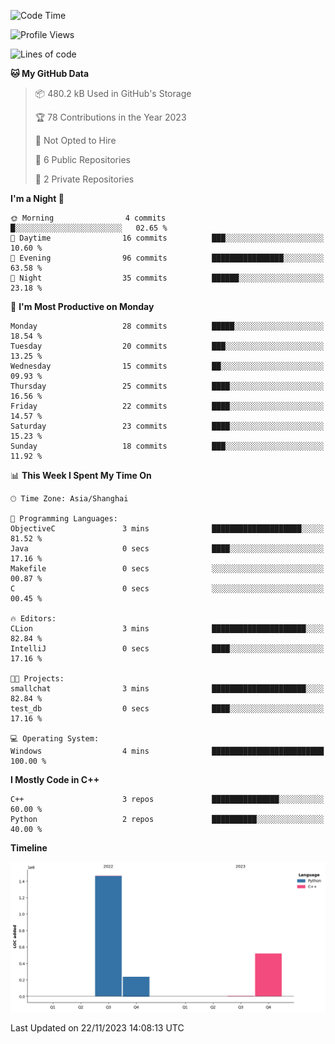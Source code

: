 <!--START_SECTION:waka-->
![Code Time](http://img.shields.io/badge/Code%20Time-59%20hrs%2034%20mins-blue)

![Profile Views](http://img.shields.io/badge/Profile%20Views-43-blue)

![Lines of code](https://img.shields.io/badge/From%20Hello%20World%20I%27ve%20Written-2.2%20million%20lines%20of%20code-blue)

**🐱 My GitHub Data** 

> 📦 480.2 kB Used in GitHub's Storage 
 > 
> 🏆 78 Contributions in the Year 2023
 > 
> 🚫 Not Opted to Hire
 > 
> 📜 6 Public Repositories 
 > 
> 🔑 2 Private Repositories 
 > 
**I'm a Night 🦉** 

```text
🌞 Morning                4 commits           █░░░░░░░░░░░░░░░░░░░░░░░░   02.65 % 
🌆 Daytime                16 commits          ███░░░░░░░░░░░░░░░░░░░░░░   10.60 % 
🌃 Evening                96 commits          ████████████████░░░░░░░░░   63.58 % 
🌙 Night                  35 commits          ██████░░░░░░░░░░░░░░░░░░░   23.18 % 
```
📅 **I'm Most Productive on Monday** 

```text
Monday                   28 commits          █████░░░░░░░░░░░░░░░░░░░░   18.54 % 
Tuesday                  20 commits          ███░░░░░░░░░░░░░░░░░░░░░░   13.25 % 
Wednesday                15 commits          ██░░░░░░░░░░░░░░░░░░░░░░░   09.93 % 
Thursday                 25 commits          ████░░░░░░░░░░░░░░░░░░░░░   16.56 % 
Friday                   22 commits          ████░░░░░░░░░░░░░░░░░░░░░   14.57 % 
Saturday                 23 commits          ████░░░░░░░░░░░░░░░░░░░░░   15.23 % 
Sunday                   18 commits          ███░░░░░░░░░░░░░░░░░░░░░░   11.92 % 
```


📊 **This Week I Spent My Time On** 

```text
🕑︎ Time Zone: Asia/Shanghai

💬 Programming Languages: 
ObjectiveC               3 mins              ████████████████████░░░░░   81.52 % 
Java                     0 secs              ████░░░░░░░░░░░░░░░░░░░░░   17.16 % 
Makefile                 0 secs              ░░░░░░░░░░░░░░░░░░░░░░░░░   00.87 % 
C                        0 secs              ░░░░░░░░░░░░░░░░░░░░░░░░░   00.45 % 

🔥 Editors: 
CLion                    3 mins              █████████████████████░░░░   82.84 % 
IntelliJ                 0 secs              ████░░░░░░░░░░░░░░░░░░░░░   17.16 % 

🐱‍💻 Projects: 
smallchat                3 mins              █████████████████████░░░░   82.84 % 
test_db                  0 secs              ████░░░░░░░░░░░░░░░░░░░░░   17.16 % 

💻 Operating System: 
Windows                  4 mins              █████████████████████████   100.00 % 
```

**I Mostly Code in C++** 

```text
C++                      3 repos             ███████████████░░░░░░░░░░   60.00 % 
Python                   2 repos             ██████████░░░░░░░░░░░░░░░   40.00 % 
```



**Timeline**

![Lines of Code chart](https://raw.githubusercontent.com/LeKZzzz/LeKZzzz/master/assets/bar_graph.png)


 Last Updated on 22/11/2023 14:08:13 UTC
<!--END_SECTION:waka-->
